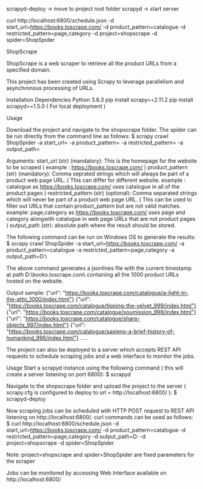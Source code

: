 scrapyd-deploy -> move to project root folder
scrapyd -> start server

curl http://localhost:6800/schedule.json -d start_url=https://books.toscrape.com/ -d product_pattern=catalogue -d restricted_pattern=page,category -d project=shopscrape -d spider=ShopSpider

ShopScrape

ShopScrape is a web scraper to retrieve all the product URLs from a specified domain.

This project has been created using Scrapy to leverage parallelism and asynchronous processing of URLs.

Installation
Dependencies
Python 3.8.3
pip install scrapy==2.11.2
pip install scrapyd==1.5.0 ( For local deployment )

Usage

Download the project and navigate to the shopscrape folder.
The spider can be run directly from the command line as follows:
$ scrapy crawl ShopSpider -a start_url=<domain-name> -a product_pattern=<comma-separated-keywords> -a restricted_pattern=<comma-separated-keywords> -a output_path=<path-to-output-file>

Arguments:
start_url (str) (mandatory): This is the homepage for the website to be scraped ( example : https://books.toscrape.com/ )
product_pattern (str) (mandatory): Comma seprated strings which will always be part of a product web page URL. ( This can differ for different website. example : catalogue as https://books.toscrape.com/ uses catalogue in all of the product pages )
restricted_pattern (str) (optional): Comma separated strings which will never be part of a product web page URL. ( This can be used to filter out URLs that contain product_pattern but are not valid matches. example: page,category as https://books.toscrape.com/ uses page and category alongwith catalogue in web page URLs that are not product pages )
output_path (str): absolute path where the result should be stored.

The following command can be run on Windows OS to generate the results:
$ scrapy crawl ShopSpider -a start_url=https://books.toscrape.com/ -a product_pattern=catalogue -a restricted_pattern=page,category -a output_path=D:\

The above command generates a jsonlines file with the current timestamp at path D:\books.toscrape.com\ containing all the 1000 product URLs hosted on the website.

Output sample:
{"url": "https://books.toscrape.com/catalogue/a-light-in-the-attic_1000/index.html"}
{"url": "https://books.toscrape.com/catalogue/tipping-the-velvet_999/index.html"}
{"url": "https://books.toscrape.com/catalogue/soumission_998/index.html"}
{"url": "https://books.toscrape.com/catalogue/sharp-objects_997/index.html"}
{"url": "https://books.toscrape.com/catalogue/sapiens-a-brief-history-of-humankind_996/index.html"}
.....


The project can also be deployed to a server which accepts REST API requests to schedule scraping jobs and a web interface to monitor the jobs.

Usage
Start a scrapyd instance using the following command ( this will create a server listening on port 6800):
$ scrapyd


Navigate to the shopscrape folder and upload the project to the server ( scrapy.cfg is configured to deploy to url = http://localhost:6800/ ):
$ scrapyd-deploy

Now scraping jobs can be scheduled with HTTP POST request to REST API listening on http://localhost:6800/. curl commands can be used as follows:
$ curl http://localhost:6800/schedule.json -d start_url=https://books.toscrape.com/ -d product_pattern=catalogue -d restricted_pattern=page,category -d output_path=D: -d project=shopscrape -d spider=ShopSpider

Note: project=shopscrape and spider=ShopSpider are fixed parameters for the scraper

Jobs can be monitored by accessing Web Interface available on http://localhost:6800/

